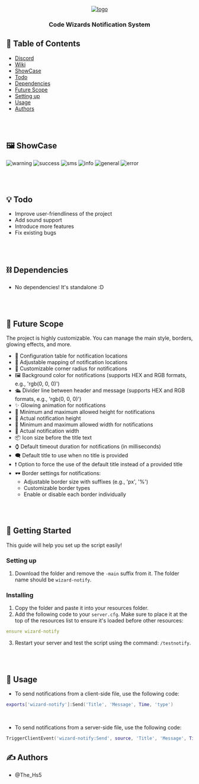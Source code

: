 <p align="center">
  <a href="" rel="noopener">
    <img src="https://github.com/user-attachments/assets/3c84c7f5-118d-4b10-b75d-7a6e79b38ab4" alt="logo">
  </a>
</p>

<h3 align="center">Code Wizards Notification System</h3>


## 📝 Table of Contents
- [Discord](https://discord.gg/ZBvacHyczY)
- [Wiki](./wiki/README.md)
- [ShowCase](#showcase)
- [Todo](#todo)
- [Dependencies](#dependencies)
- [Future Scope](#future_scope)
- [Setting up](#getting_started)
- [Usage](#usage)
- [Authors](#authors)

<br>
<br>

## 🖼️ ShowCase <a name="showcase"></a>

![warning](https://github.com/user-attachments/assets/992c9caa-fe36-4513-b0b5-638b36c1c8c0)
![success](https://github.com/user-attachments/assets/6886ce37-2543-4bf6-ab77-7314417688a2)
![sms](https://github.com/user-attachments/assets/77c261e2-1151-4bc3-9bd9-a3e827a3a4c8)
![info](https://github.com/user-attachments/assets/87709f5e-c9d6-4cfb-822a-0ab9f107ea44)
![general](https://github.com/user-attachments/assets/69aa9dc0-3e73-4f9c-bf02-6c0ef8977e83)
![error](https://github.com/user-attachments/assets/8940a287-826d-4750-996f-e2bffe08ef25)

<br>
<br>

## 💡 Todo <a name="todo"></a>
- Improve user-friendliness of the project
- Add sound support
- Introduce more features
- Fix existing bugs

<br>
<br>

## ⛓️ Dependencies <a name="dependencies"></a>
- No dependencies! It's standalone :D

<br>
<br>

## 🚀 Future Scope <a name="future_scope"></a>
The project is highly customizable. You can manage the main style, borders, glowing effects, and more.

- 🔎 Configuration table for notification locations
- 🔎 Adjustable mapping of notification locations
- 🔰 Customizable corner radius for notifications
- 🖼️ Background color for notifications (supports HEX and RGB formats, e.g., 'rgb(0, 0, 0)')
- 🛳️ Divider line between header and message (supports HEX and RGB formats, e.g., 'rgb(0, 0, 0)')
- ✨ Glowing animation for notifications
- 📛 Minimum and maximum allowed height for notifications
- 📛 Actual notification height
- 📛 Minimum and maximum allowed width for notifications
- 📛 Actual notification width
- 📦 Icon size before the title text
- ⌚ Default timeout duration for notifications (in milliseconds)
- 🗨️ Default title to use when no title is provided
- ❗ Option to force the use of the default title instead of a provided title
- 🕶️ Border settings for notifications:
  - Adjustable border size with suffixes (e.g., 'px', '%')
  - Customizable border types
  - Enable or disable each border individually

<br>
<br>

## 🏁 Getting Started <a name="getting_started"></a>
This guide will help you set up the script easily!

### Setting up
1. Download the folder and remove the `-main` suffix from it. The folder name should be `wizard-notify`.

### Installing
1. Copy the folder and paste it into your resources folder.
2. Add the following code to your `server.cfg`. Make sure to place it at the top of the resources list to ensure it's loaded before other resources:


```yml
ensure wizard-notify
```

3. Restart your server and test the script using the command: `/testnotify`.

<br>
<br>

## 🎈 Usage <a name="usage"></a>
- To send notifications from a client-side file, use the following code:

```lua
exports['wizard-notify']:Send('Title', 'Message', Time, 'type')
```
<br>

- To send notifications from a server-side file, use the following code:

```lua
TriggerClientEvent('wizard-notify:Send', source, 'Title', 'Message', Time, 'type')
```

## ✍️ Authors <a name="authors"></a>
- @The_Hs5
